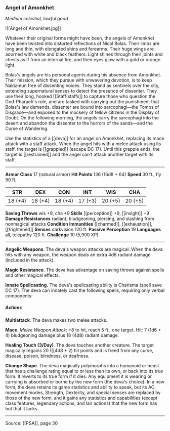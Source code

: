 ### Angel of Amonkhet
_Medium celestial, lawful good_

![[Angel of Amonkhet.jpg]]

Whatever their original forms might have been, the angels of Amonkhet have been twisted into distorted reflections of Nicol Bolas. Their limbs are long and thin, with elongated shins and forearms. Their huge wings are adorned with white and black feathers. Light shines through their joints and chests as if from an internal fire, and their eyes glow with a gold or orange light.

Bolas's angels are his personal agents during his absence from Amonkhet. Their mission, which they pursue with unwavering devotion, is to keep Naktamun free of dissenting voices. They stand as sentinels over the city, extending supernatural senses to detect the presence of dissenter. They use their long, hooked [[Staff|staffs]] to capture those who question the God-Pharaoh's rule, and are tasked with carrying out the punishment that Bolas's law demands. dissenter are bound into sarcophagi—the Tombs of Disgrace—and exposed to the mockery of fellow citizens in the Display of Doubt. On the following morning, the angels carry the sarcophagi into the desert and abandon the dissenter to the horrors of the sands—and the Curse of Wandering.

Use the statistics of a [[deva]] for an angel on Amonkhet, replacing its mace attack with a staff attack. When the angel hits with a melee attack using its staff, the target is [[grappled]] (escape DC 17). Until this grapple ends, the target is [[restrained]] and the angel can't attack another target with its staff.





---

**Armor Class** 17 (natural armor)
**Hit Points** 136 (16d8 + 64)
**Speed** 30 ft., fly 90 ft.

| STR     | DEX     | CON     | INT     | WIS     | CHA     |
|---------|---------|---------|---------|---------|---------|
| 18 (+4) | 18 (+4) | 18 (+4) | 17 (+3) | 20 (+5) | 20 (+5) |

**Saving Throws** wis +9, cha +9
**Skills** [[perception]] +9, [[insight]] +9
**Damage Resistances** radiant; bludgeoning, piercing, and slashing from nonmagical attacks
**Condition Immunities** [[charmed]], [[exhaustion]], [[frightened]]
**Senses** darkvision 120 ft.
**Passive Perception** 19
**Languages** all, telepathy 120 ft.
**Challenge** 10 (5,900 XP)

---

**Angelic Weapons**. The deva's weapon attacks are magical. When the deva hits with any weapon, the weapon deals an extra 4d8 radiant damage (included in the attack).

**Magic Resistance**. The deva has advantage on saving throws against spells and other magical effects.

**Innate Spellcasting.** The deva's spellcasting ability is Charisma (spell save DC 17). The deva can innately cast the following spells, requiring only verbal components:

##### Actions
**Multiattack**. The deva makes two melee attacks.

**Mace**. _Melee Weapon Attack:_ +8 to hit, reach 5 ft., one target. Hit: 7 (1d6 + 4) bludgeoning damage plus 18 (4d8) radiant damage.

**Healing Touch (3/Day)**. The deva touches another creature. The target magically regains 20 ([[4d8 + 2) hit points and is freed from any curse, disease, poison, blindness, or deafness.

**Change Shape**. The deva magically polymorphs into a humanoid or beast that has a challenge rating equal to or less than its own, or back into its true form. It reverts to its true form if it dies. Any equipment it is wearing or carrying is absorbed or borne by the new form (the deva's choice). In a new form, the deva retains its game statistics and ability to speak, but its AC, movement modes, Strength, Dexterity, and special senses are replaced by those of the new form, and it gains any statistics and capabilities (except class features, legendary actions, and lair actions) that the new form has but that it lacks.


---

Source: [[PSA]], page 30